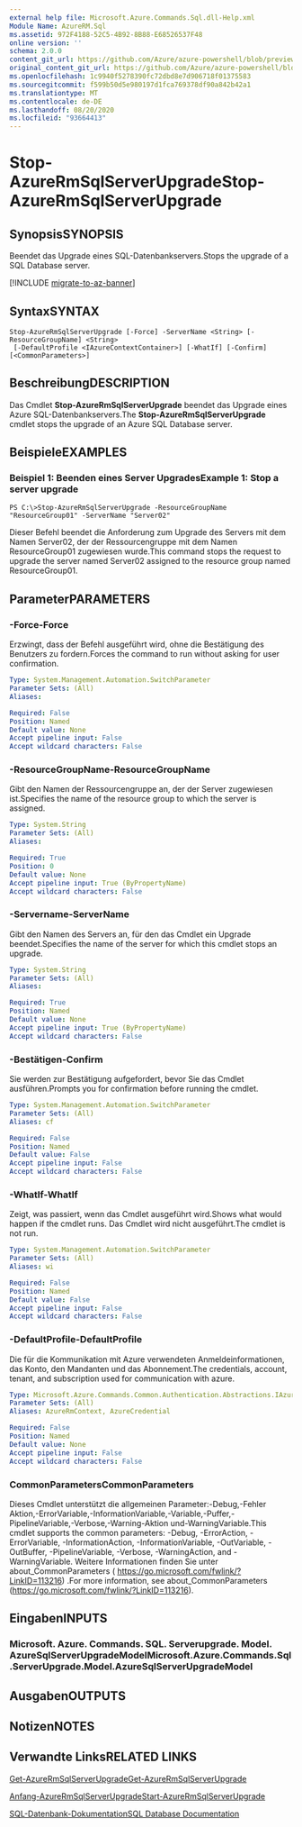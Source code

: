 ```yaml
---
external help file: Microsoft.Azure.Commands.Sql.dll-Help.xml
Module Name: AzureRM.Sql
ms.assetid: 972F4188-52C5-4B92-8B88-E68526537F48
online version: ''
schema: 2.0.0
content_git_url: https://github.com/Azure/azure-powershell/blob/preview/src/ResourceManager/Sql/Commands.Sql/help/Stop-AzureRmSqlServerUpgrade.md
original_content_git_url: https://github.com/Azure/azure-powershell/blob/preview/src/ResourceManager/Sql/Commands.Sql/help/Stop-AzureRmSqlServerUpgrade.md
ms.openlocfilehash: 1c9940f5278390fc72dbd8e7d906718f01375583
ms.sourcegitcommit: f599b50d5e980197d1fca769378df90a842b42a1
ms.translationtype: MT
ms.contentlocale: de-DE
ms.lasthandoff: 08/20/2020
ms.locfileid: "93664413"
---
```

# <span data-ttu-id="ddb99-101">Stop-AzureRmSqlServerUpgrade</span><span class="sxs-lookup"><span data-stu-id="ddb99-101">Stop-AzureRmSqlServerUpgrade</span></span>

## <span data-ttu-id="ddb99-102">Synopsis</span><span class="sxs-lookup"><span data-stu-id="ddb99-102">SYNOPSIS</span></span>
<span data-ttu-id="ddb99-103">Beendet das Upgrade eines SQL-Datenbankservers.</span><span class="sxs-lookup"><span data-stu-id="ddb99-103">Stops the upgrade of a SQL Database server.</span></span>

[!INCLUDE [migrate-to-az-banner](../../includes/migrate-to-az-banner.md)]

## <span data-ttu-id="ddb99-104">Syntax</span><span class="sxs-lookup"><span data-stu-id="ddb99-104">SYNTAX</span></span>

```
Stop-AzureRmSqlServerUpgrade [-Force] -ServerName <String> [-ResourceGroupName] <String>
 [-DefaultProfile <IAzureContextContainer>] [-WhatIf] [-Confirm] [<CommonParameters>]
```

## <span data-ttu-id="ddb99-105">Beschreibung</span><span class="sxs-lookup"><span data-stu-id="ddb99-105">DESCRIPTION</span></span>
<span data-ttu-id="ddb99-106">Das Cmdlet **Stop-AzureRmSqlServerUpgrade** beendet das Upgrade eines Azure SQL-Datenbankservers.</span><span class="sxs-lookup"><span data-stu-id="ddb99-106">The **Stop-AzureRmSqlServerUpgrade** cmdlet stops the upgrade of an Azure SQL Database server.</span></span>

## <span data-ttu-id="ddb99-107">Beispiele</span><span class="sxs-lookup"><span data-stu-id="ddb99-107">EXAMPLES</span></span>

### <span data-ttu-id="ddb99-108">Beispiel 1: Beenden eines Server Upgrades</span><span class="sxs-lookup"><span data-stu-id="ddb99-108">Example 1: Stop a server upgrade</span></span>
```
PS C:\>Stop-AzureRmSqlServerUpgrade -ResourceGroupName "ResourceGroup01" -ServerName "Server02"
```

<span data-ttu-id="ddb99-109">Dieser Befehl beendet die Anforderung zum Upgrade des Servers mit dem Namen Server02, der der Ressourcengruppe mit dem Namen ResourceGroup01 zugewiesen wurde.</span><span class="sxs-lookup"><span data-stu-id="ddb99-109">This command stops the request to upgrade the server named Server02 assigned to the resource group named ResourceGroup01.</span></span>

## <span data-ttu-id="ddb99-110">Parameter</span><span class="sxs-lookup"><span data-stu-id="ddb99-110">PARAMETERS</span></span>

### <span data-ttu-id="ddb99-111">-Force</span><span class="sxs-lookup"><span data-stu-id="ddb99-111">-Force</span></span>
<span data-ttu-id="ddb99-112">Erzwingt, dass der Befehl ausgeführt wird, ohne die Bestätigung des Benutzers zu fordern.</span><span class="sxs-lookup"><span data-stu-id="ddb99-112">Forces the command to run without asking for user confirmation.</span></span>

```yaml
Type: System.Management.Automation.SwitchParameter
Parameter Sets: (All)
Aliases: 

Required: False
Position: Named
Default value: None
Accept pipeline input: False
Accept wildcard characters: False
```

### <span data-ttu-id="ddb99-113">-ResourceGroupName</span><span class="sxs-lookup"><span data-stu-id="ddb99-113">-ResourceGroupName</span></span>
<span data-ttu-id="ddb99-114">Gibt den Namen der Ressourcengruppe an, der der Server zugewiesen ist.</span><span class="sxs-lookup"><span data-stu-id="ddb99-114">Specifies the name of the resource group to which the server is assigned.</span></span>

```yaml
Type: System.String
Parameter Sets: (All)
Aliases: 

Required: True
Position: 0
Default value: None
Accept pipeline input: True (ByPropertyName)
Accept wildcard characters: False
```

### <span data-ttu-id="ddb99-115">-Servername</span><span class="sxs-lookup"><span data-stu-id="ddb99-115">-ServerName</span></span>
<span data-ttu-id="ddb99-116">Gibt den Namen des Servers an, für den das Cmdlet ein Upgrade beendet.</span><span class="sxs-lookup"><span data-stu-id="ddb99-116">Specifies the name of the server for which this cmdlet stops an upgrade.</span></span>

```yaml
Type: System.String
Parameter Sets: (All)
Aliases: 

Required: True
Position: Named
Default value: None
Accept pipeline input: True (ByPropertyName)
Accept wildcard characters: False
```

### <span data-ttu-id="ddb99-117">-Bestätigen</span><span class="sxs-lookup"><span data-stu-id="ddb99-117">-Confirm</span></span>
<span data-ttu-id="ddb99-118">Sie werden zur Bestätigung aufgefordert, bevor Sie das Cmdlet ausführen.</span><span class="sxs-lookup"><span data-stu-id="ddb99-118">Prompts you for confirmation before running the cmdlet.</span></span>

```yaml
Type: System.Management.Automation.SwitchParameter
Parameter Sets: (All)
Aliases: cf

Required: False
Position: Named
Default value: False
Accept pipeline input: False
Accept wildcard characters: False
```

### <span data-ttu-id="ddb99-119">-WhatIf</span><span class="sxs-lookup"><span data-stu-id="ddb99-119">-WhatIf</span></span>
<span data-ttu-id="ddb99-120">Zeigt, was passiert, wenn das Cmdlet ausgeführt wird.</span><span class="sxs-lookup"><span data-stu-id="ddb99-120">Shows what would happen if the cmdlet runs.</span></span>
<span data-ttu-id="ddb99-121">Das Cmdlet wird nicht ausgeführt.</span><span class="sxs-lookup"><span data-stu-id="ddb99-121">The cmdlet is not run.</span></span>

```yaml
Type: System.Management.Automation.SwitchParameter
Parameter Sets: (All)
Aliases: wi

Required: False
Position: Named
Default value: False
Accept pipeline input: False
Accept wildcard characters: False
```

### <span data-ttu-id="ddb99-122">-DefaultProfile</span><span class="sxs-lookup"><span data-stu-id="ddb99-122">-DefaultProfile</span></span>
<span data-ttu-id="ddb99-123">Die für die Kommunikation mit Azure verwendeten Anmeldeinformationen, das Konto, den Mandanten und das Abonnement.</span><span class="sxs-lookup"><span data-stu-id="ddb99-123">The credentials, account, tenant, and subscription used for communication with azure.</span></span>

```yaml
Type: Microsoft.Azure.Commands.Common.Authentication.Abstractions.IAzureContextContainer
Parameter Sets: (All)
Aliases: AzureRmContext, AzureCredential

Required: False
Position: Named
Default value: None
Accept pipeline input: False
Accept wildcard characters: False
```

### <span data-ttu-id="ddb99-124">CommonParameters</span><span class="sxs-lookup"><span data-stu-id="ddb99-124">CommonParameters</span></span>
<span data-ttu-id="ddb99-125">Dieses Cmdlet unterstützt die allgemeinen Parameter:-Debug,-Fehler Aktion,-ErrorVariable,-InformationVariable,-Variable,-Puffer,-PipelineVariable,-Verbose,-Warning-Aktion und-WarningVariable.</span><span class="sxs-lookup"><span data-stu-id="ddb99-125">This cmdlet supports the common parameters: -Debug, -ErrorAction, -ErrorVariable, -InformationAction, -InformationVariable, -OutVariable, -OutBuffer, -PipelineVariable, -Verbose, -WarningAction, and -WarningVariable.</span></span> <span data-ttu-id="ddb99-126">Weitere Informationen finden Sie unter about_CommonParameters ( https://go.microsoft.com/fwlink/?LinkID=113216) .</span><span class="sxs-lookup"><span data-stu-id="ddb99-126">For more information, see about_CommonParameters (https://go.microsoft.com/fwlink/?LinkID=113216).</span></span>

## <span data-ttu-id="ddb99-127">Eingaben</span><span class="sxs-lookup"><span data-stu-id="ddb99-127">INPUTS</span></span>

### <span data-ttu-id="ddb99-128">Microsoft. Azure. Commands. SQL. Serverupgrade. Model. AzureSqlServerUpgradeModel</span><span class="sxs-lookup"><span data-stu-id="ddb99-128">Microsoft.Azure.Commands.Sql.ServerUpgrade.Model.AzureSqlServerUpgradeModel</span></span>

## <span data-ttu-id="ddb99-129">Ausgaben</span><span class="sxs-lookup"><span data-stu-id="ddb99-129">OUTPUTS</span></span>

## <span data-ttu-id="ddb99-130">Notizen</span><span class="sxs-lookup"><span data-stu-id="ddb99-130">NOTES</span></span>

## <span data-ttu-id="ddb99-131">Verwandte Links</span><span class="sxs-lookup"><span data-stu-id="ddb99-131">RELATED LINKS</span></span>

[<span data-ttu-id="ddb99-132">Get-AzureRmSqlServerUpgrade</span><span class="sxs-lookup"><span data-stu-id="ddb99-132">Get-AzureRmSqlServerUpgrade</span></span>](./Get-AzureRmSqlServerUpgrade.md)

[<span data-ttu-id="ddb99-133">Anfang-AzureRmSqlServerUpgrade</span><span class="sxs-lookup"><span data-stu-id="ddb99-133">Start-AzureRmSqlServerUpgrade</span></span>](./Start-AzureRmSqlServerUpgrade.md)

[<span data-ttu-id="ddb99-134">SQL-Datenbank-Dokumentation</span><span class="sxs-lookup"><span data-stu-id="ddb99-134">SQL Database Documentation</span></span>](https://docs.microsoft.com/azure/sql-database/)


